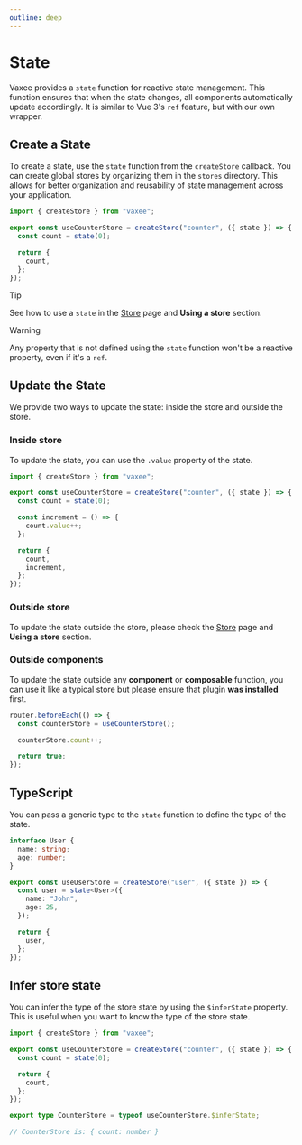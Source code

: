```yaml
---
outline: deep
---
```


# State

Vaxee provides a `state` function for reactive state management. This function ensures that when the state changes, all components automatically update accordingly. It is similar to Vue 3's `ref` feature, but with our own wrapper.

## Create a State

To create a state, use the `state` function from the `createStore` callback. You can create global stores by organizing them in the `stores` directory. This allows for better organization and reusability of state management across your application.

```ts
import { createStore } from "vaxee";

export const useCounterStore = createStore("counter", ({ state }) => {
  const count = state(0);

  return {
    count,
  };
});
```

> [!TIP]
> See how to use a `state` in the [Store](/store#using-a-store) page and **Using a store** section.

> [!WARNING]
> Any property that is not defined using the `state` function won't be a reactive property, even if it's a `ref`.

## Update the State

We provide two ways to update the state: inside the store and outside the store.

### Inside store

To update the state, you can use the `.value` property of the state.

```ts
import { createStore } from "vaxee";

export const useCounterStore = createStore("counter", ({ state }) => {
  const count = state(0);

  const increment = () => {
    count.value++;
  };

  return {
    count,
    increment,
  };
});
```

### Outside store

To update the state outside the store, please check the [Store](/store#using-a-store) page and **Using a store** section.

### Outside components

To update the state outside any **component** or **composable** function, you can use it like a typical store but please ensure that plugin **was installed** first.

```ts
router.beforeEach(() => {
  const counterStore = useCounterStore();

  counterStore.count++;

  return true;
});
```

## TypeScript

You can pass a generic type to the `state` function to define the type of the state.

```ts
interface User {
  name: string;
  age: number;
}

export const useUserStore = createStore("user", ({ state }) => {
  const user = state<User>({
    name: "John",
    age: 25,
  });

  return {
    user,
  };
});
```

## Infer store state

You can infer the type of the store state by using the `$inferState` property. This is useful when you want to know the type of the store state.

```ts
import { createStore } from "vaxee";

export const useCounterStore = createStore("counter", ({ state }) => {
  const count = state(0);

  return {
    count,
  };
});

export type CounterStore = typeof useCounterStore.$inferState;

// CounterStore is: { count: number }
```
